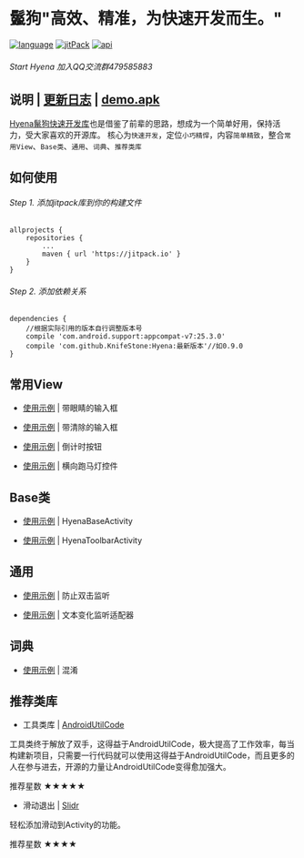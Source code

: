 # 鬣狗"高效、精准，为快速开发而生。"

[![language][languageSvg]]() [![jitPack][jitPackSvg]][jitPack] [![api][apiSvg]][api]

###### Start Hyena 加入QQ交流群479585883

## 说明 | [更新日志][UpdateLog.md] | [demo.apk][蒲公英下载地址]

[Hyena鬣狗快速开发库][Hyena]也是借鉴了前辈的思路，想成为一个简单好用，保持活力，受大家喜欢的开源库。
核心为`快速开发`，定位`小巧精悍`，内容`简单精致`，整合`常用View`、`Base类`、`通用`、`词典`、`推荐类库`


## 如何使用

###### Step 1. 添加jitpack库到你的构建文件

```
allprojects {
    repositories {
        ...
        maven { url 'https://jitpack.io' }
    }
}
```

###### Step 2. 添加依赖关系

```
dependencies {
    //根据实际引用的版本自行调整版本号
    compile 'com.android.support:appcompat-v7:25.3.0'
    compile 'com.github.KnifeStone:Hyena:最新版本'//如0.9.0
}
```

## 常用View

* [使用示例][EyesEditText.md] | 带眼睛的输入框

* [使用示例][ClearEditText.md] | 带清除的输入框

* [使用示例][CountDownButton.md] | 倒计时按钮

* [使用示例][MarqueeTextView.md] | 横向跑马灯控件

## Base类

* [使用示例][HyenaBaseActivity.md] | HyenaBaseActivity

* [使用示例][HyenaToolbarActivity.md] | HyenaToolbarActivity

## 通用

* [使用示例][DoubleClickListener.md] | 防止双击监听

* [使用示例][TextWatcherAdapter.md] | 文本变化监听适配器

## 词典

* [使用示例][proguard-rules.md] | 混淆

## 推荐类库

* 工具类库 | [AndroidUtilCode][AndroidUtilCode]

工具类终于解放了双手，这得益于AndroidUtilCode，极大提高了工作效率，每当构建新项目，只需要一行代码就可以使用这得益于AndroidUtilCode，而且更多的人在参与进去，开源的力量让AndroidUtilCode变得愈加强大。

推荐星数 ★★★★★

* 滑动退出 | [Slidr][Slidr]

轻松添加滑动到Activity的功能。

推荐星数 ★★★★

[languageSvg]:https://img.shields.io/badge/language-java-blue.svg
[jitPackSvg]:https://jitpack.io/v/KnifeStone/Hyena.svg
[jitPack]:https://jitpack.io/#KnifeStone/Hyena
[apiSvg]: https://img.shields.io/badge/API-15+-blue.svg
[api]: https://android-arsenal.com/api?level=15

[Hyena]:https://github.com/KnifeStone/Hyena
[蒲公英下载地址]:https://www.pgyer.com/72qN

[AndroidUtilCode]:https://github.com/Blankj/AndroidUtilCode
[Slidr]:https://github.com/r0adkll/Slidr


[Hyena.jpg]:https://github.com/KnifeStone/Hyena/blob/master/images/Hyena.jpg
[UpdateLog.md]: https://github.com/KnifeStone/Hyena/blob/master/UpdateLog.md

[EyesEditText.md]:https://github.com/KnifeStone/Hyena/blob/master/wikis/EyesEditText.md
[ClearEditText.md]:https://github.com/KnifeStone/Hyena/blob/master/wikis/ClearEditText.md
[MarqueeTextView.md]:https://github.com/KnifeStone/Hyena/blob/master/wikis/MarqueeTextView.md
[CountDownButton.md]:https://github.com/KnifeStone/Hyena/blob/master/wikis/CountDownButton.md

[HyenaBaseActivity.md]:https://github.com/KnifeStone/Hyena/blob/master/wikis/HyenaBaseActivity.md
[HyenaToolbarActivity.md]:https://github.com/KnifeStone/Hyena/blob/master/wikis/HyenaToolbarActivity.md

[DoubleClickListener.md]:https://github.com/KnifeStone/Hyena/blob/master/wikis/DoubleClickListener.md
[TextWatcherAdapter.md]:https://github.com/KnifeStone/Hyena/blob/master/wikis/TextWatcherAdapter.md

[proguard-rules.md]: https://github.com/KnifeStone/Hyena/blob/master/wikis/proguard-rules.md

